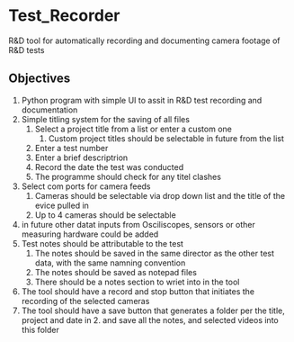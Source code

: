 # Test_Recorder
R&amp;D tool for automatically recording and documenting camera footage of R&amp;D tests


## Objectives
1. Python  program with simple UI to assit in R&D test recording and documentation
2. Simple titling system for the saving of all files
   1. Select a project title from a list or enter a custom one
      1. Custom project titles should be selectable in future from the list
   2. Enter a test number
   3. Enter a brief descriptrion
   4. Record the date the test was conducted
   5. The programme should check for any titel clashes
3. Select com ports for camera feeds
   1. Cameras should be selectable via drop down list and the title of the evice pulled in
   2. Up to 4 cameras should be selectable
4. in future other datat inputs from Osciliscopes, sensors or other measuring hardware could be added
5. Test notes should be attributable to the test
   1. The notes should be saved in the same director as the other test data, with the same namning convention
   2. The notes should be saved as notepad files
   3. There should be a notes section to wriet into in the tool
6. The tool should have a record and stop button that initiates the recording of the selected cameras
7. The tool should have a save button that generates a folder per the title, project and date in 2. and save all the notes, and selected videos into this folder 
